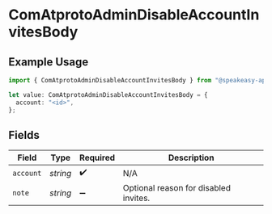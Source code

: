 # ComAtprotoAdminDisableAccountInvitesBody

## Example Usage

```typescript
import { ComAtprotoAdminDisableAccountInvitesBody } from "@speakeasy-api/bluesky/models/operations";

let value: ComAtprotoAdminDisableAccountInvitesBody = {
  account: "<id>",
};
```

## Fields

| Field                                 | Type                                  | Required                              | Description                           |
| ------------------------------------- | ------------------------------------- | ------------------------------------- | ------------------------------------- |
| `account`                             | *string*                              | :heavy_check_mark:                    | N/A                                   |
| `note`                                | *string*                              | :heavy_minus_sign:                    | Optional reason for disabled invites. |